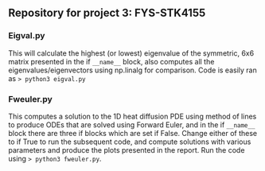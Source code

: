 ## Repository for project 3: FYS-STK4155

### Eigval.py
This will calculate the highest (or lowest) eigenvalue of the symmetric, 6x6 matrix presented in the
if `__name__` block, also computes all the eigenvalues/eigenvectors using np.linalg for comparison.
Code is easily ran as `> python3 eigval.py`

### Fweuler.py
This computes a solution to the 1D heat  diffusion PDE using method of lines to produce ODEs that are solved using Forward Euler, and in the if `__name__` block there are three if blocks 
which are set if False. Change either of these to if True to run the subsequent code, and compute solutions with various 
parameters and produce the plots presented in the report. Run the code using `> python3 fweuler.py`.
